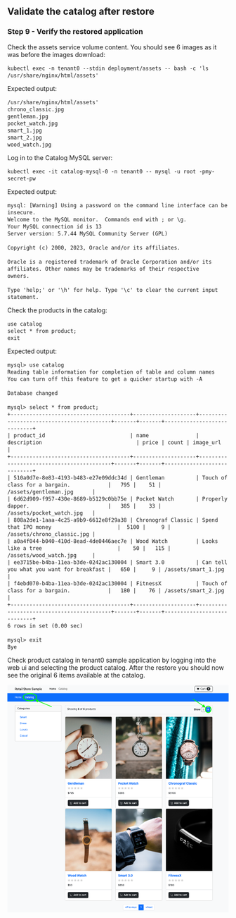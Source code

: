 ## Validate the catalog after restore

### Step 9 -  Verify the restored application
Check the assets service volume content. You should see 6 images as it was before the images download:
```shell
kubectl exec -n tenant0 --stdin deployment/assets -- bash -c 'ls /usr/share/nginx/html/assets' 
```
Expected output:
```shell
/usr/share/nginx/html/assets'
chrono_classic.jpg
gentleman.jpg
pocket_watch.jpg
smart_1.jpg
smart_2.jpg
wood_watch.jpg
```

Log in to the Catalog MySQL server:
```
kubectl exec -it catalog-mysql-0 -n tenant0 -- mysql -u root -pmy-secret-pw
```
Expected output:
```
mysql: [Warning] Using a password on the command line interface can be insecure.
Welcome to the MySQL monitor.  Commands end with ; or \g.
Your MySQL connection id is 13
Server version: 5.7.44 MySQL Community Server (GPL)

Copyright (c) 2000, 2023, Oracle and/or its affiliates.

Oracle is a registered trademark of Oracle Corporation and/or its
affiliates. Other names may be trademarks of their respective
owners.

Type 'help;' or '\h' for help. Type '\c' to clear the current input statement.
```
Check the products in the catalog:
```
use catalog
select * from product;
exit
```
Expected output:
```
mysql> use catalog
Reading table information for completion of table and column names
You can turn off this feature to get a quicker startup with -A

Database changed

mysql> select * from product;
+--------------------------------------+--------------------+------------------------------------------+-------+-------+----------------------------+
| product_id                           | name               | description                              | price | count | image_url                  |
+--------------------------------------+--------------------+------------------------------------------+-------+-------+----------------------------+
| 510a0d7e-8e83-4193-b483-e27e09ddc34d | Gentleman          | Touch of class for a bargain.            |   795 |    51 | /assets/gentleman.jpg      |
| 6d62d909-f957-430e-8689-b5129c0bb75e | Pocket Watch       | Properly dapper.                         |   385 |    33 | /assets/pocket_watch.jpg   |
| 808a2de1-1aaa-4c25-a9b9-6612e8f29a38 | Chronograf Classic | Spend that IPO money                     |  5100 |     9 | /assets/chrono_classic.jpg |
| a0a4f044-b040-410d-8ead-4de0446aec7e | Wood Watch         | Looks like a tree                        |    50 |   115 | /assets/wood_watch.jpg     |
| ee3715be-b4ba-11ea-b3de-0242ac130004 | Smart 3.0          | Can tell you what you want for breakfast |   650 |     9 | /assets/smart_1.jpg        |
| f4ebd070-b4ba-11ea-b3de-0242ac130004 | FitnessX           | Touch of class for a bargain.            |   180 |    76 | /assets/smart_2.jpg        |
+--------------------------------------+--------------------+------------------------------------------+-------+-------+----------------------------+
6 rows in set (0.00 sec)

mysql> exit
Bye
```

Check product catalog in tenant0 sample application by logging into the web ui and selecting the product catalog. After the restore you should now see the original 6 items available at the catalog.

![step0-webui](images/lab2-step6.png)